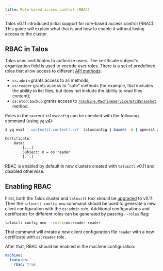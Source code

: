 ```yaml
---
title: Role-based access control (RBAC)
---
```


Talos v0.11 introduced initial support for role-based access control (RBAC).
This guide will explain what that is and how to enable it without losing access to the cluster.

## RBAC in Talos

Talos uses certificates to authorize users.
The certificate subject's organization field is used to encode user roles.
There is a set of predefined roles that allow access to different [API methods](../../reference/api/):

* `os:admin` grants access to all methods;
* `os:reader` grants access to "safe" methods (for example, that includes the ability to list files, but does not include the ability to read files content);
* `os:etcd:backup` grants access to [`/machine.MachineService/EtcdSnapshot`](../../reference/api/#machine.EtcdSnapshotRequest) method.

Roles in the current `talosconfig` can be checked with the following command (using [`yq` v4](https://github.com/mikefarah/yq)):

```sh
$ yq eval '.contexts[.context].crt' talosconfig | base64 -d | openssl x509 -noout -text

Certificate:
    Data:
        [...]
        Subject: O = os:reader
        [...]
```

RBAC is enabled by default in new clusters created with `talosctl` v0.11 and disabled otherwise.

## Enabling RBAC

First, both the Talos cluster and `talosctl` tool should be [upgraded](../upgrading-talos/) to v0.11.
Then the `talosctl config new` command should be used to generate a new client configuration with the `os:admin` role.
Additional configurations and certificates for different roles can be generated by passing `--roles` flag:

```sh
talosctl config new --roles=os:reader reader
```

That command will create a new client configuration file `reader` with a new certificate with `os:reader` role.

After that, RBAC should be enabled in the machine configuration:

```yaml
machine:
  features:
    rbac: true
```
